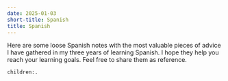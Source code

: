 ```yaml
---
date: 2025-01-03
short-title: Spanish
title: Spanish
---
```

Here are some loose Spanish notes with the most valuable pieces of advice I have gathered in my three years of learning Spanish. I hope they help you reach your learning goals. Feel free to share them as reference.

```query {.timeline}
children:.
```
